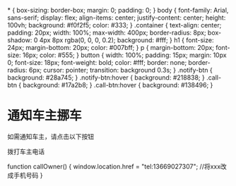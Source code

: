   \* { box-sizing: border-box; margin: 0; padding: 0; } body { font-family: Arial, sans-serif; display: flex; align-items: center; justify-content: center; height: 100vh; background: #f0f2f5; color: #333; } .container { text-align: center; padding: 20px; width: 100%; max-width: 400px; border-radius: 8px; box-shadow: 0 4px 8px rgba(0, 0, 0, 0.2); background: #fff; } h1 { font-size: 24px; margin-bottom: 20px; color: #007bff; } p { margin-bottom: 20px; font-size: 16px; color: #555; } button { width: 100%; padding: 15px; margin: 10px 0; font-size: 18px; font-weight: bold; color: #fff; border: none; border-radius: 6px; cursor: pointer; transition: background 0.3s; } .notify-btn { background: #28a745; } .notify-btn:hover { background: #218838; } .call-btn { background: #17a2b8; } .call-btn:hover { background: #138496; }

通知车主挪车
======

如需通知车主，请点击以下按钮

拨打车主电话

function callOwner() { window.location.href = "tel:13669027307"; //将xxx改成手机号码 }
